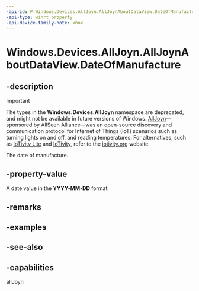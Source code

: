 ```yaml
---
-api-id: P:Windows.Devices.AllJoyn.AllJoynAboutDataView.DateOfManufacture
-api-type: winrt property
-api-device-family-note: xbox
---
```


<!-- Property syntax
public Windows.Foundation.IReference<Windows.Foundation.DateTime> DateOfManufacture { get; }
-->

# Windows.Devices.AllJoyn.AllJoynAboutDataView.DateOfManufacture

## -description

> [!IMPORTANT]
> The types in the **Windows.Devices.AllJoyn** namespace are deprecated, and might not be available in future versions of Windows. [AllJoyn](https://openconnectivity.org/technology/reference-implementation/alljoyn/)&mdash;sponsored by AllSeen Alliance&mdash;was an open-source discovery and communication protocol for Internet of Things (IoT) scenarios such as turning lights on and off, and reading temperatures. For alternatives, such as [IoTivity Lite](https://github.com/iotivity/iotivity-lite) and [IoTivity](https://github.com/iotivity/iotivity), refer to the [iotivity.org](https://iotivity.org/) website.

The date of manufacture.

## -property-value
A date value in the **YYYY-MM-DD** format.

## -remarks

## -examples

## -see-also


## -capabilities
allJoyn
